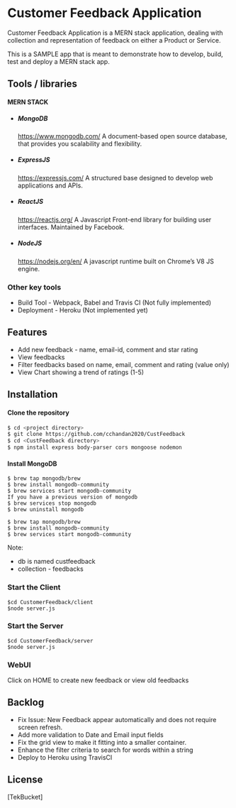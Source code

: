 
# Customer Feedback Application 

Customer Feedback Application is a MERN stack application, dealing with collection and representation of feedback on either a Product or Service. 

This is a SAMPLE app that is meant to demonstrate how to develop, build, test and deploy a MERN stack app. 

## Tools / libraries

#### MERN STACK 
* ##### MongoDB 
  https://www.mongodb.com/ 
  A document-based open source database, that provides you scalability 
  and flexibility.
* ##### ExpressJS 
  https://expressjs.com/ 
  A structured base designed to develop web applications and APIs.
* ##### ReactJS 
  https://reactjs.org/ 
  A Javascript Front-end library for building user interfaces. 
  Maintained by Facebook.
* ##### NodeJS 
  https://nodejs.org/en/  A javascript runtime built on Chrome’s V8 JS 
  engine.

### Other key tools 
* Build Tool - Webpack, Babel and Travis CI (Not fully implemented)
* Deployment - Heroku (Not implemented yet)

## Features
* Add new feedback - name, email-id, comment and star rating 
* View feedbacks 
* Filter feedbacks based on name, email, comment and rating (value only) 
* View Chart showing a trend of ratings (1-5)

## Installation

#### Clone the repository 
```` bash
$ cd <project directory>
$ git clone https://github.com/cchandan2020/CustFeedback
$ cd <CustFeedback directory>
$ npm install express body-parser cors mongoose nodemon 
````
#### Install MongoDB 
````
$ brew tap mongodb/brew
$ brew install mongodb-community
$ brew services start mongodb-community
If you have a previous version of mongodb
$ brew services stop mongodb
$ brew uninstall mongodb

$ brew tap mongodb/brew
$ brew install mongodb-community
$ brew services start mongodb-community
````

Note: 
- db is named custfeedback  
- collection - feedbacks 

### Start the Client 
````
$cd CustomerFeedback/client 
$node server.js
````
### Start the Server
```` 
$cd CustomerFeedback/server   
$node server.js
````

### WebUI 
Click on HOME to create new feedback or view old feedbacks 

## Backlog

* Fix Issue: New Feedback appear automatically and does not require screen refresh.
* Add more validation to Date and Email input fields  
* Fix the grid view to make it fitting into a smaller container. 
* Enhance the filter criteria to search for words within a string
* Deploy to Heroku using TravisCI 


## License
[TekBucket] 
